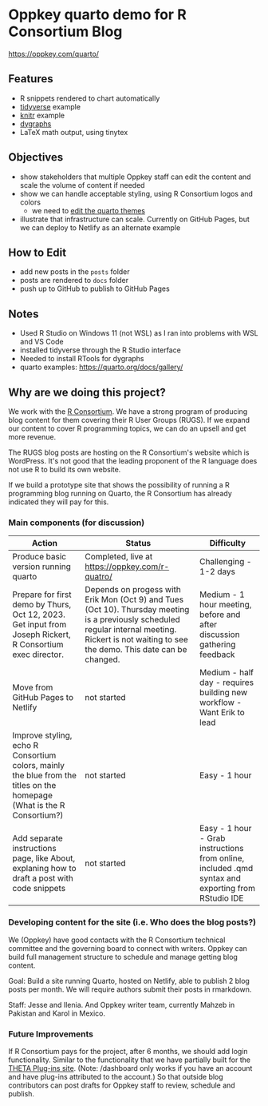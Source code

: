 # Oppkey quarto demo for R Consortium Blog

<https://oppkey.com/quarto/>

## Features

-   R snippets rendered to chart automatically
-   [tidyverse](https://www.tidyverse.org/) example
-   [knitr](https://yihui.org/knitr/) example
-   [dygraphs](https://dygraphs.com/)
-   LaTeX math output, using tinytex

## Objectives

-   show stakeholders that multiple Oppkey staff can edit the content and scale the volume of content if needed
-   show we can handle acceptable styling, using R Consortium logos and colors
    -   we need to [edit the quarto themes](https://quarto.org/docs/output-formats/html-themes.html#theme-options)
-   illustrate that infrastructure can scale. Currently on GitHub Pages, but we can deploy to Netlify as an alternate example

## How to Edit

-   add new posts in the `posts` folder
-   posts are rendered to `docs` folder
-   push up to GitHub to publish to GitHub Pages

## Notes

-   Used R Studio on Windows 11 (not WSL) as I ran into problems with WSL and VS Code
-   installed tidyverse through the R Studio interface
-   Needed to install RTools for dygraphs
-   quarto examples: <https://quarto.org/docs/gallery/>

## Why are we doing this project?

We work with the [R Consortium](https://www.r-consortium.org/). We have a strong program of producing blog content for them covering their R User Groups (RUGS). If we expand our content to cover R programming topics, we can do an upsell and get more revenue.

The RUGS blog posts are hosting on the R Consortium's website which is WordPress. It's not good that the leading proponent of the R language does not use R to build its own website.

If we build a prototype site that shows the possibility of running a R programming blog running on Quarto, the R Consortium has already indicated they will pay for this.

### Main components (for discussion)

| Action                                                                                                                 | Status                                                                                                                                                                                             | Difficulty                                                                                         |
|------------------------|------------------------|------------------------|
| Produce basic version running quarto                                                                                   | Completed, live at <https://oppkey.com/r-quatro/>                                                                                                                                                  | Challenging - 1-2 days                                                                             |
| Prepare for first demo by Thurs, Oct 12, 2023. Get input from Joseph Rickert, R Consortium exec director.              | Depends on progess with Erik Mon (Oct 9) and Tues (Oct 10). Thursday meeting is a previously scheduled regular internal meeting. Rickert is not waiting to see the demo. This date can be changed. | Medium - 1 hour meeting, before and after discussion gathering feedback                            |
| Move from GitHub Pages to Netlify                                                                                      | not started                                                                                                                                                                                        | Medium - half day - requires building new workflow - Want Erik to lead                             |
| Improve styling, echo R Consortium colors, mainly the blue from the titles on the homepage (What is the R Consortium?) | not started                                                                                                                                                                                        | Easy - 1 hour                                                                                      |
| Add separate instructions page, like About, explaning how to draft a post with code snippets                           | not started                                                                                                                                                                                        | Easy - 1 hour - Grab instructions from online, included .qmd syntax and exporting from RStudio IDE |

### Developing content for the site (i.e. Who does the blog posts?)

We (Oppkey) have good contacts with the R Consortium technical committee and the governing board to connect with writers. Oppkey can build full management structure to schedule and manage getting blog content.

Goal: Build a site running Quarto, hosted on Netlify, able to publish 2 blog posts per month. We will require authors submit their posts in rmarkdown.

Staff: Jesse and Ilenia. And Oppkey writer team, currently Mahzeb in Pakistan and Karol in Mexico.

### Future Improvements

If R Consortium pays for the project, after 6 months, we should add login functionality. Similar to the functionality that we have partially built for the [THETA Plug-ins site](https://thetaplugin.oppget.com/dashboard). (Note: /dashboard only works if you have an account and have plug-ins attributed to the account.) So that outside blog contributors can post drafts for Oppkey staff to review, schedule and publish.
